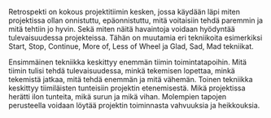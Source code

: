 Retrospekti on kokous projektitiimin kesken, jossa käydään läpi miten projektissa ollan onnistuttu, epäonnistuttu, mitä voitaisiin tehdä paremmin ja mitä tehtiin jo hyvin. Sekä miten näitä havaintoja voidaan hyödyntää tulevaisuudessa projekteissa. Tähän on muutamia eri tekniikoita esimerkiksi Start, Stop, Continue, More of, Less of Wheel ja Glad, Sad, Mad tekniikat.

Ensimmäinen tekniikka keskittyy enemmän tiimin toimintatapoihin. Mitä tiimin tulisi tehdä tulevaisuudessa, minkä tekemisen lopettaa, minkä tekemistä jatkaa,  mitä tehdä enemmän ja mitä vähemän. Toinen tekniikka keskittyy tiimiläisten tunteisiin projektin etenemisestä. Mikä projektissa herätti ilon tunteita, mikä surun ja mikä vihan. Molempien tapojen perusteella voidaan löytää projektin toiminnasta vahvuuksia ja heikkouksia.
